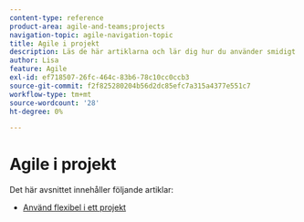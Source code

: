 ```yaml
---
content-type: reference
product-area: agile-and-teams;projects
navigation-topic: agile-navigation-topic
title: Agile i projekt
description: Läs de här artiklarna och lär dig hur du använder smidigt i projekt.
author: Lisa
feature: Agile
exl-id: ef718507-26fc-464c-83b6-78c10cc0ccb3
source-git-commit: f2f825280204b56d2dc85efc7a315a4377e551c7
workflow-type: tm+mt
source-wordcount: '28'
ht-degree: 0%

---
```


# Agile i projekt

Det här avsnittet innehåller följande artiklar:

* [Använd flexibel i ett projekt](../../agile/agile-in-projects/use-agile-on-a-project.md)
